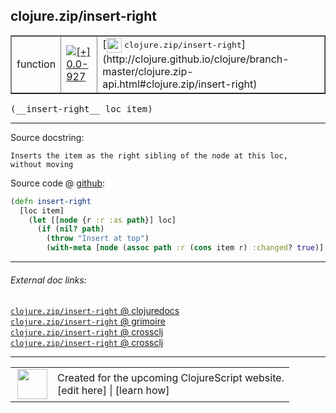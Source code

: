## clojure.zip/insert-right



 <table border="1">
<tr>
<td>function</td>
<td><a href="https://github.com/cljsinfo/cljs-api-docs/tree/0.0-927"><img valign="middle" alt="[+] 0.0-927" title="Added in 0.0-927" src="https://img.shields.io/badge/+-0.0--927-lightgrey.svg"></a> </td>
<td>
[<img height="24px" valign="middle" src="http://i.imgur.com/1GjPKvB.png"> <samp>clojure.zip/insert-right</samp>](http://clojure.github.io/clojure/branch-master/clojure.zip-api.html#clojure.zip/insert-right)
</td>
</tr>
</table>


 <samp>
(__insert-right__ loc item)<br>
</samp>

---





Source docstring:

```
Inserts the item as the right sibling of the node at this loc,
without moving
```


Source code @ [github](https://github.com/clojure/clojurescript/blob/r3208/src/cljs/clojure/zip.cljs#L174-L181):

```clj
(defn insert-right
  [loc item]
    (let [[node {r :r :as path}] loc]
      (if (nil? path)
        (throw "Insert at top")
        (with-meta [node (assoc path :r (cons item r) :changed? true)] (meta loc)))))
```

<!--
Repo - tag - source tree - lines:

 <pre>
clojurescript @ r3208
└── src
    └── cljs
        └── clojure
            └── <ins>[zip.cljs:174-181](https://github.com/clojure/clojurescript/blob/r3208/src/cljs/clojure/zip.cljs#L174-L181)</ins>
</pre>

-->

---



###### External doc links:

[`clojure.zip/insert-right` @ clojuredocs](http://clojuredocs.org/clojure.zip/insert-right)<br>
[`clojure.zip/insert-right` @ grimoire](http://conj.io/store/v1/org.clojure/clojure/1.7.0-beta3/clj/clojure.zip/insert-right/)<br>
[`clojure.zip/insert-right` @ crossclj](http://crossclj.info/fun/clojure.zip/insert-right.html)<br>
[`clojure.zip/insert-right` @ crossclj](http://crossclj.info/fun/clojure.zip.cljs/insert-right.html)<br>

---

 <table>
<tr><td>
<img valign="middle" align="right" width="48px" src="http://i.imgur.com/Hi20huC.png">
</td><td>
Created for the upcoming ClojureScript website.<br>
[edit here] | [learn how]
</td></tr></table>

[edit here]:https://github.com/cljsinfo/cljs-api-docs/blob/master/cljsdoc/clojure.zip/insert-right.cljsdoc
[learn how]:https://github.com/cljsinfo/cljs-api-docs/wiki/cljsdoc-files

<!--

This information was too distracting to show to readers, but I'll leave it
commented here since it is helpful to:

- pretty-print the data used to generate this document
- and show how to retrieve that data



The API data for this symbol:

```clj
{:ns "clojure.zip",
 :name "insert-right",
 :signature ["[loc item]"],
 :history [["+" "0.0-927"]],
 :type "function",
 :full-name-encode "clojure.zip/insert-right",
 :source {:code "(defn insert-right\n  [loc item]\n    (let [[node {r :r :as path}] loc]\n      (if (nil? path)\n        (throw \"Insert at top\")\n        (with-meta [node (assoc path :r (cons item r) :changed? true)] (meta loc)))))",
          :title "Source code",
          :repo "clojurescript",
          :tag "r3208",
          :filename "src/cljs/clojure/zip.cljs",
          :lines [174 181]},
 :full-name "clojure.zip/insert-right",
 :clj-symbol "clojure.zip/insert-right",
 :docstring "Inserts the item as the right sibling of the node at this loc,\nwithout moving"}

```

Retrieve the API data for this symbol:

```clj
;; from Clojure REPL
(require '[clojure.edn :as edn])
(-> (slurp "https://raw.githubusercontent.com/cljsinfo/cljs-api-docs/catalog/cljs-api.edn")
    (edn/read-string)
    (get-in [:symbols "clojure.zip/insert-right"]))
```

-->
